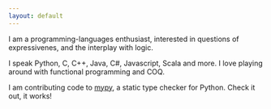 ```yaml
---
layout: default
---
```

I am a programming-languages enthusiast, interested in questions of expressivenes, and the interplay with logic.

I speak Python, C, C++, Java, C#, Javascript, Scala and more. I love playing around with functional programming and COQ.

I am contributing code to [mypy](http://github.com/python/mypy), a static type checker for Python. Check it out, it works!
